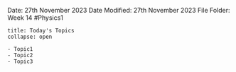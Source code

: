 Date: 27th November 2023
Date Modified: 27th November 2023
File Folder: Week 14
#Physics1

```ad-abstract
title: Today's Topics
collapse: open

- Topic1
- Topic2
- Topic3

```

